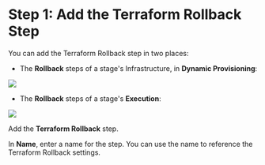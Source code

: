 # Step 1: Add the Terraform Rollback Step

You can add the Terraform Rollback step in two places:

* The **Rollback** steps of a stage's Infrastructure, in **Dynamic Provisioning**:

![](./static/rollback-provisioned-infra-with-the-terraform-rollback-step-16.png)

* The **Rollback** steps of a stage's **Execution**:

![](./static/rollback-provisioned-infra-with-the-terraform-rollback-step-17.png)

Add the **Terraform Rollback** step.

In **Name**, enter a name for the step. You can use the name to reference the Terraform Rollback settings.
